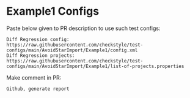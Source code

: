 # Example1 Configs
Paste below given to PR description to use such test configs:
```
Diff Regression config: https://raw.githubusercontent.com/checkstyle/test-configs/main/AvoidStarImport/Example1/config.xml
Diff Regression projects: https://raw.githubusercontent.com/checkstyle/test-configs/main/AvoidStarImport/Example1/list-of-projects.properties
```
Make comment in PR:
```
Github, generate report
```
